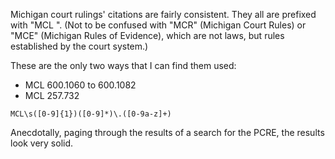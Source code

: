 Michigan court rulings' citations are fairly consistent.  They all are prefixed with "MCL ". (Not to be confused with "MCR" (Michigan Court Rules) or "MCE" (Michigan Rules of Evidence), which are not laws, but rules established by the court system.)

These are the only two ways that I can find them used:

* MCL 600.1060 to 600.1082
* MCL 257.732

```
MCL\s([0-9]{1})([0-9]*)\.([0-9a-z]+)
```

Anecdotally, paging through the results of a search for the PCRE, the results look very solid.
